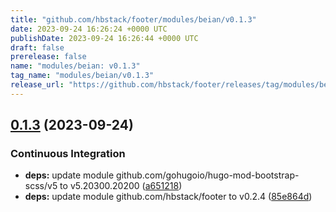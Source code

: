 ```yaml
---
title: "github.com/hbstack/footer/modules/beian/v0.1.3"
date: 2023-09-24 16:26:24 +0000 UTC
publishDate: 2023-09-24 16:26:44 +0000 UTC
draft: false
prerelease: false
name: "modules/beian: v0.1.3"
tag_name: "modules/beian/v0.1.3"
release_url: "https://github.com/hbstack/footer/releases/tag/modules/beian/v0.1.3"
---
```


## [0.1.3](https://github.com/hbstack/footer/compare/modules/beian/v0.1.2...modules/beian/v0.1.3) (2023-09-24)


### Continuous Integration

* **deps:** update module github.com/gohugoio/hugo-mod-bootstrap-scss/v5 to v5.20300.20200 ([a651218](https://github.com/hbstack/footer/commit/a651218c32b5e93e329c6dbad6fbd8fb9e0cfa37))
* **deps:** update module github.com/hbstack/footer to v0.2.4 ([85e864d](https://github.com/hbstack/footer/commit/85e864dd008c1ca2ae29d17f7907cb5d19175471))
